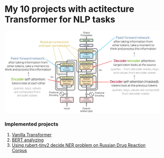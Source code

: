 # My 10 projects with actitecture Transformer for NLP tasks
![image](transformers.png)

### Implemented projects
1) [Vanilla Transformer](https://github.com/leffff/south-park-character-generation/blob/main/models/AE.ipynb)
2) [BERT analyzing](https://github.com/leffff/south-park-character-generation/blob/main/models/VAE.ipynb)
3) [Using rubert-tiny2 decide NER problem on Russian Drug Reaction Corpus](https://github.com/leffff/south-park-character-generation/blob/main/models/VAE.ipynb)
